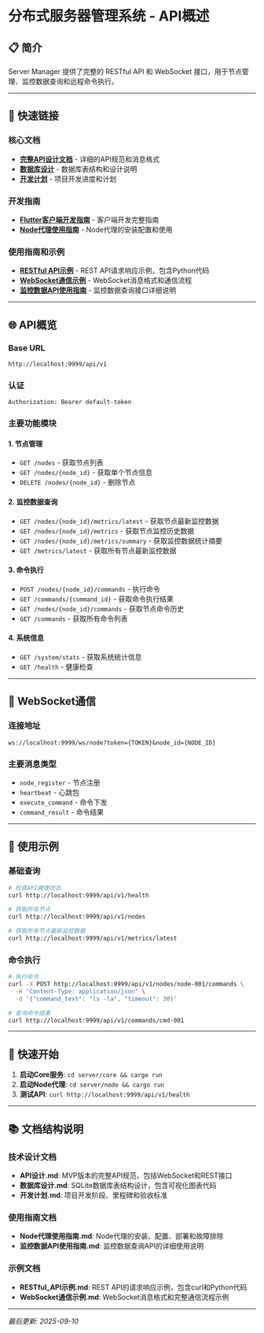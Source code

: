 # 分布式服务器管理系统 - API概述

## 📋 简介

Server Manager 提供了完整的 RESTful API 和 WebSocket 接口，用于节点管理、监控数据查询和远程命令执行。

---

## 🔗 快速链接

### 核心文档
- **[完整API设计文档](API设计.md)** - 详细的API规范和消息格式
- **[数据库设计](数据库设计.md)** - 数据库表结构和设计说明
- **[开发计划](开发计划.md)** - 项目开发进度和计划

### 开发指南
- **[Flutter客户端开发指南](Flutter客户端开发指南.md)** - 客户端开发完整指南
- **[Node代理使用指南](Node代理使用指南.md)** - Node代理的安装配置和使用

### 使用指南和示例
- **[RESTful API示例](RESTful_API示例.md)** - REST API请求响应示例，包含Python代码
- **[WebSocket通信示例](WebSocket通信示例.md)** - WebSocket消息格式和通信流程
- **[监控数据API使用指南](监控数据API使用指南.md)** - 监控数据查询接口详细说明

---

## 🌐 API概览

### Base URL
```
http://localhost:9999/api/v1
```

### 认证
```
Authorization: Bearer default-token
```

### 主要功能模块

#### 1. 节点管理
- `GET /nodes` - 获取节点列表
- `GET /nodes/{node_id}` - 获取单个节点信息  
- `DELETE /nodes/{node_id}` - 删除节点

#### 2. 监控数据查询
- `GET /nodes/{node_id}/metrics/latest` - 获取节点最新监控数据
- `GET /nodes/{node_id}/metrics` - 获取节点监控历史数据
- `GET /nodes/{node_id}/metrics/summary` - 获取监控数据统计摘要
- `GET /metrics/latest` - 获取所有节点最新监控数据

#### 3. 命令执行
- `POST /nodes/{node_id}/commands` - 执行命令
- `GET /commands/{command_id}` - 获取命令执行结果
- `GET /nodes/{node_id}/commands` - 获取节点命令历史
- `GET /commands` - 获取所有命令列表

#### 4. 系统信息
- `GET /system/stats` - 获取系统统计信息
- `GET /health` - 健康检查

---

## 🔌 WebSocket通信

### 连接地址
```
ws://localhost:9999/ws/node?token={TOKEN}&node_id={NODE_ID}
```

### 主要消息类型
- `node_register` - 节点注册
- `heartbeat` - 心跳包
- `execute_command` - 命令下发
- `command_result` - 命令结果

---

## 📝 使用示例

### 基础查询
```bash
# 检查API健康状态
curl http://localhost:9999/api/v1/health

# 获取所有节点
curl http://localhost:9999/api/v1/nodes

# 获取所有节点最新监控数据
curl http://localhost:9999/api/v1/metrics/latest
```

### 命令执行
```bash
# 执行命令
curl -X POST http://localhost:9999/api/v1/nodes/node-001/commands \
  -H "Content-Type: application/json" \
  -d '{"command_text": "ls -la", "timeout": 30}'

# 查询命令结果
curl http://localhost:9999/api/v1/commands/cmd-001
```

---

## 🚀 快速开始

1. **启动Core服务**: `cd server/core && cargo run`
2. **启动Node代理**: `cd server/node && cargo run`
3. **测试API**: `curl http://localhost:9999/api/v1/health`

---

## 📚 文档结构说明

### 技术设计文档
- **API设计.md**: MVP版本的完整API规范，包括WebSocket和REST接口
- **数据库设计.md**: SQLite数据库表结构设计，包含可视化图表代码
- **开发计划.md**: 项目开发阶段、里程碑和验收标准

### 使用指南文档  
- **Node代理使用指南.md**: Node代理的安装、配置、部署和故障排除
- **监控数据API使用指南.md**: 监控数据查询API的详细使用说明

### 示例文档
- **RESTful_API示例.md**: REST API的请求响应示例，包含curl和Python代码
- **WebSocket通信示例.md**: WebSocket消息格式和完整通信流程示例

---

*最后更新: 2025-09-10*